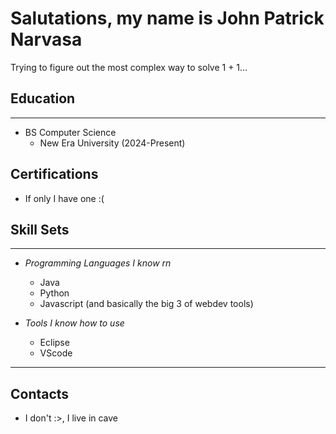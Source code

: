 # Salutations, my name is John Patrick Narvasa
Trying to figure out the most complex way to solve 1 + 1...

## Education
---
- BS Computer Science
  - New Era University (2024-Present)

## Certifications
- If only I have one :(

## Skill Sets
---
- *Programming Languages I know rn*
  - Java
  - Python
  - Javascript (and basically the big 3 of webdev tools)
    
- *Tools I know how to use*
  - Eclipse
  - VScode

---
## Contacts
- I don't :>, I live in cave
<!--
**John-Patrick-Narvasa/John-Patrick-Narvasa** is a ✨ _special_ ✨ repository because its `README.md` (this file) appears on your GitHub profile.

Here are some ideas to get you started:

- 🔭 I’m currently working on ...
- 🌱 I’m currently learning ...
- 👯 I’m looking to collaborate on ...
- 🤔 I’m looking for help with ...
- 💬 Ask me about ...
- 📫 How to reach me: ...
- 😄 Pronouns: ...
- ⚡ Fun fact: ...
-->
